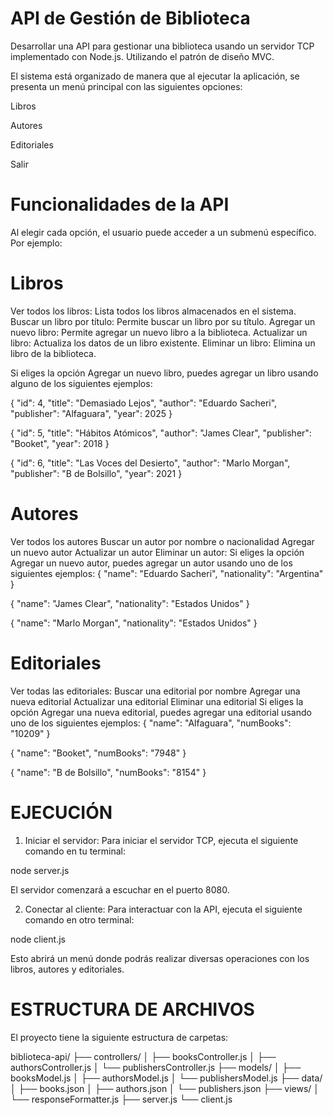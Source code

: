 # API de Gestión de Biblioteca
Desarrollar una API para gestionar una biblioteca usando un servidor 
TCP implementado con Node.js. Utilizando el patrón de diseño MVC.

El sistema está organizado de manera que al ejecutar la aplicación, se presenta un menú principal con las siguientes opciones:

Libros

Autores

Editoriales

Salir


# Funcionalidades de la API

Al elegir cada opción, el usuario puede acceder a un submenú específico. Por ejemplo:

# Libros

Ver todos los libros: Lista todos los libros almacenados en el sistema.
Buscar un libro por título: Permite buscar un libro por su título.
Agregar un nuevo libro: Permite agregar un nuevo libro a la biblioteca.
Actualizar un libro: Actualiza los datos de un libro existente.
Eliminar un libro: Elimina un libro de la biblioteca.


Si eliges la opción Agregar un nuevo libro, puedes agregar un libro usando alguno de los siguientes ejemplos:

{
  "id": 4,
  "title": "Demasiado Lejos",
  "author": "Eduardo Sacheri",
  "publisher": "Alfaguara",
  "year": 2025
}

{
  "id": 5,
  "title": "Hábitos Atómicos",
  "author": "James Clear",
  "publisher": "Booket",
  "year": 2018
}

{
  "id": 6,
  "title": "Las Voces del Desierto",
  "author": "Marlo Morgan",
  "publisher": "B de Bolsillo",
  "year": 2021
}

# Autores
Ver todos los autores
Buscar un autor por nombre o nacionalidad
Agregar un nuevo autor
Actualizar un autor
Eliminar un autor:
Si eliges la opción Agregar un nuevo autor, puedes agregar un autor usando uno de los siguientes ejemplos:
{
  "name": "Eduardo Sacheri",
  "nationality": "Argentina"
}

{
  "name": "James Clear",
  "nationality": "Estados Unidos"
}

{
  "name": "Marlo Morgan",
  "nationality": "Estados Unidos"
}


# Editoriales
Ver todas las editoriales:
Buscar una editorial por nombre
Agregar una nueva editorial
Actualizar una editorial
Eliminar una editorial
Si eliges la opción Agregar una nueva editorial, puedes agregar una editorial usando uno de los siguientes ejemplos:
{
  "name": "Alfaguara",
  "numBooks": "10209"
}

{
  "name": "Booket",
  "numBooks": "7948"
}

{
  "name": "B de Bolsillo",
  "numBooks": "8154"
}

# EJECUCIÓN

1. Iniciar el servidor: Para iniciar el servidor TCP, ejecuta el siguiente comando en tu terminal:

node server.js

El servidor comenzará a escuchar en el puerto 8080.


2. Conectar al cliente: Para interactuar con la API, ejecuta el siguiente comando en otro terminal:

node client.js

Esto abrirá un menú donde podrás realizar diversas operaciones con los libros, autores y editoriales.

# ESTRUCTURA DE ARCHIVOS

El proyecto tiene la siguiente estructura de carpetas:

biblioteca-api/
├── controllers/
│   ├── booksController.js
│   ├── authorsController.js
│   └── publishersController.js
├── models/
│   ├── booksModel.js
│   ├── authorsModel.js
│   └── publishersModel.js
├── data/
│   ├── books.json
│   ├── authors.json
│   └── publishers.json
├── views/
│   └── responseFormatter.js
├── server.js
└── client.js
